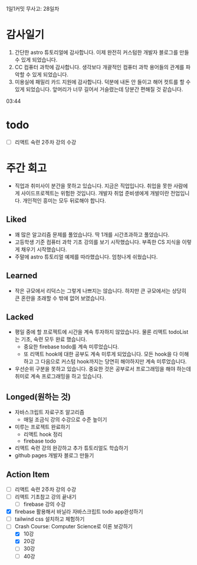 1일1커밋 무사고: 28일차

# 감사일기

1. 간단한 astro 튜토리얼에 감사합니다. 이제 완전히 커스텀한 개발자 블로그를 만들 수 있게 되었습니다.
2. CC 컴퓨터 과학에 감사합니다. 생각보다 개괄적인 컴퓨터 과학 용어들의 관계를 파악할 수 있게 되었습니다.
3. 미용실에 패밀리 카드 지원에 감사합니다. 덕분에 내돈 안 들이고 해어 컷트를 할 수 있게 되었습니다. 앞머리가 너무 길어서 거슬렸는데 당분간 편해질 것 같습니다.

03:44

# todo

- [ ] 리액트 숙련 2주차 강의 수강

# 주간 회고

- 직업과 취미사이 분간을 못하고 있습니다. 지금은 직업입니다. 취업을 못한 사람에게 사이드프로젝트는 위험한 것입니다. 개발자 취업 준비생에게 개발이란 전업입니다. 개인적인 흥미는 모두 뒤로해야 합니다.

## Liked

- 꽤 많은 알고리즘 문제를 풀었습니다. 딱 1개를 시간초과하고 풀었습니다.
- 고등학생 기준 컴퓨터 과학 기초 강의를 보기 시작했습니다. 부족한 CS 지식을 이렇게 채우기 시작했습니다.
- 주말에 astro 튜토리얼 예제를 따라했습니다. 엄청나게 쉬웠습니다.

## Learned

- 작은 규모에서 리덕스는 그렇게 나쁘지는 않습니다. 하지만 큰 규모에서는 상당히 큰 혼란을 초래할 수 밖에 없어 보였습니다.

## Lacked

- 평일 중에 할 프로젝트에 시간을 계속 투자하지 않았습니다. 물론 리액트 todoList는 기초, 숙련 모두 완료 했습니다.
  - 중요한 firebase todo를 계속 미루었습니다.
  - 또 리액트 hook에 대한 공부도 계속 미루게 되었습니다. 모든 hook을 다 이해하고 그 다음으로 커스텀 hook까지는 당연히 해야하지만 계속 미루었습니다.
- 우선순위 구분을 못하고 있습니다. 중요한 것은 공부로서 프로그래밍을 해야 하는데 취미로 계속 프로그래밍을 하고 있습니다.

## Longed(원하는 것)

- 자바스크립트 자료구조 알고리즘
  - 매일 조금식 강의 수강으로 수준 높이기
- 미루는 프로젝트 완료하기
  - 리액트 hook 정리
  - firebase todo
- 리액트 숙련 강의 완강하고 추가 튜토리얼도 학습하기
- github pages 개발자 블로그 만들기

## Action Item

- [ ] 리액트 숙련 2주차 강의 수강
- [ ] 리액트 기초참고 강의 끝내기
  - [ ] firebase 강의 수강
- [x] firebase 활용해서 바닐라 자바스크립트 todo app완성하기
- [ ] tailwind css 설치하고 체험하기
- [ ] Crash Course: Computer Science로 이론 보강하기
  - [x] 10강
  - [x] 20강
  - [ ] 30강
  - [ ] 40강
